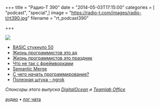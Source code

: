 +++
title = "Радио-Т 390"
date = "2014-05-03T17:15:00"
categories = [ "podcast", "special",]
image = "https://radio-t.com/images/radio-t/rt390.jpg"
filename = "rt_podcast390"

+++

![](https://radio-t.com/images/radio-t/rt390.jpg)

* [BASIC стукнуло 50](http://www.engadget.com/2014/05/01/basic-programming-language-50th-birthday/)
* [Жизнь программистов это ад](http://gizmodo.com/programming-sucks-why-a-job-in-coding-is-absolute-hell-1570227192)
* [Жизнь программистов это праздник](http://blog.samstokes.co.uk/blog/2014/05/01/what-programming-is-like)
* [Что не так с фреймворками](http://prsm.tc/AcUQTQ)
* [Semantic Merge](http://prsm.tc/DALxQf)
* [С чего начать программирование?](http://prsm.tc/HEBkuu)
* [Полезная штука - ngrok](http://prsm.tc/FUK3Qn)

_Спонсоры этого выпуска [DigitalOcean](https://www.digitalocean.com) и [Teamlab Office](https://personal.teamlab.com/)_

[аудио](http://cdn.radio-t.com/rt_podcast390.mp3) • [лог чата](http://chat.radio-t.com/logs/radio-t-390.html)
<audio src="http://cdn.radio-t.com/rt_podcast390.mp3" preload="none"></audio>